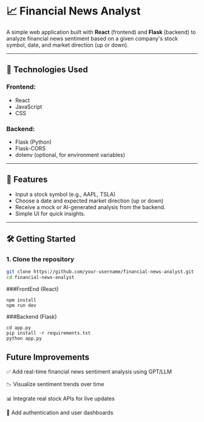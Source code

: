# 📈 Financial News Analyst

A simple web application built with **React** (frontend) and **Flask** (backend) to analyze financial news sentiment based on a given company's stock symbol, date, and market direction (up or down).

---

## 🧰 Technologies Used

### Frontend:
- React
- JavaScript
- CSS

### Backend:
- Flask (Python)
- Flask-CORS
- dotenv (optional, for environment variables)

---

## 🚀 Features

- Input a stock symbol (e.g., AAPL, TSLA)
- Choose a date and expected market direction (up or down)
- Receive a mock or AI-generated analysis from the backend.
- Simple UI for quick insights.


---

## 🛠️ Getting Started

### 1. Clone the repository

```bash
git clone https://github.com/your-username/financial-news-analyst.git
cd financial-news-analyst
```

###FrontEnd (React)
```
npm install
npm run dev
```

###Backend (Flask)
```
cd app.py
pip install -r requirements.txt
python app.py
```

## Future Improvements
✅ Add real-time financial news sentiment analysis using GPT/LLM

📉 Visualize sentiment trends over time

📊 Integrate real stock APIs for live updates

🔐 Add authentication and user dashboards
